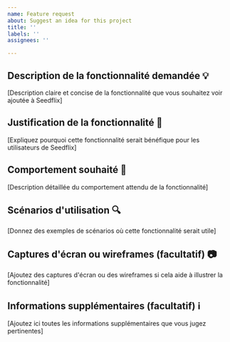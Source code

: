 ```yaml
---
name: Feature request
about: Suggest an idea for this project
title: ''
labels: ''
assignees: ''

---
```


## Description de la fonctionnalité demandée 💡

[Description claire et concise de la fonctionnalité que vous souhaitez voir ajoutée à Seedflix]

## Justification de la fonctionnalité 🎯

[Expliquez pourquoi cette fonctionnalité serait bénéfique pour les utilisateurs de Seedflix]

## Comportement souhaité 🚀

[Description détaillée du comportement attendu de la fonctionnalité]

## Scénarios d'utilisation 🔍

[Donnez des exemples de scénarios où cette fonctionnalité serait utile]

## Captures d'écran ou wireframes (facultatif) 📷

[Ajoutez des captures d'écran ou des wireframes si cela aide à illustrer la fonctionnalité]

## Informations supplémentaires (facultatif) ℹ️

[Ajoutez ici toutes les informations supplémentaires que vous jugez pertinentes]
